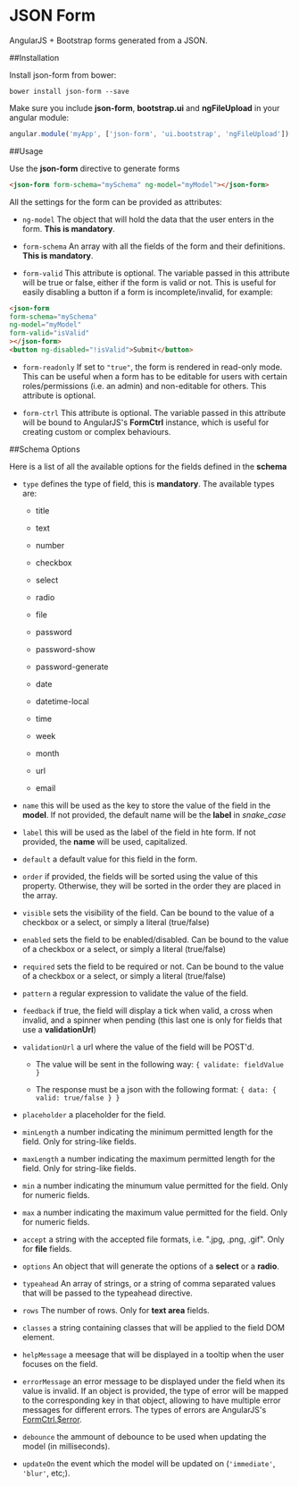# JSON Form

AngularJS + Bootstrap forms generated from a JSON. 

##Installation

Install json-form from bower:

```
bower install json-form --save
```

Make sure you include **json-form**, **bootstrap.ui** and **ngFileUpload** in your angular module:

```javascript
angular.module('myApp', ['json-form', 'ui.bootstrap', 'ngFileUpload'])
```

##Usage

Use the **json-form** directive to generate forms

```html
<json-form form-schema="mySchema" ng-model="myModel"></json-form>
```

All the settings for the form can be provided as attributes:

- `ng-model` The object that will hold the data that the user enters in the form. **This is mandatory**.

- `form-schema` An array with all the fields of the form and their definitions. **This is mandatory**.

- `form-valid` This attribute is optional. The variable passed in this attribute will be true or false, either if the form is valid or not. This is useful for easily disabling a button if a form is incomplete/invalid, for example:
```html
<json-form
form-schema="mySchema"
ng-model="myModel"
form-valid="isValid"
></json-form>
<button ng-disabled="!isValid">Submit</button>
```

- `form-readonly` If set to `"true"`, the form is rendered in read-only mode. This can be useful when a form has to be editable for users with certain roles/permissions (i.e. an admin) and non-editable for others. This attribute is optional.

- `form-ctrl` This attribute is optional. The variable passed in this attribute will be bound to AngularJS's **FormCtrl** instance, which is useful for creating custom or complex behaviours.

##Schema Options

Here is a list of all the available options for the fields defined in the **schema**

- `type` defines the type of field, this is **mandatory**. The available types are:

  * title

  * text

  * number

  * checkbox

  * select

  * radio

  * file

  * password

  * password-show

  * password-generate

  * date

  * datetime-local

  * time

  * week

  * month

  * url

  * email

- `name` this will be used as the key to store the value of the field in the **model**. If not provided, the default name will be the **label** in *snake_case*

- `label` this will be used as the label of the field in hte form. If not provided, the **name** will be used, capitalized.

- `default` a default value for this field in the form.

- `order` if provided, the fields will be sorted using the value of this property. Otherwise, they will be sorted in the order they are placed in the array.

- `visible` sets the visibility of the field. Can be bound to the value of a checkbox or a select, or simply a literal (true/false)

- `enabled` sets the field to be enabled/disabled. Can be bound to the value of a checkbox or a select, or simply a literal (true/false)

- `required` sets the field to be required or not. Can be bound to the value of a checkbox or a select, or simply a literal (true/false)

- `pattern` a regular expression to validate the value of the field.

- `feedback` if true, the field will display a tick when valid, a cross when invalid, and a spinner when pending (this last one is only for fields that use a **validationUrl**)

- `validationUrl` a url where the value of the field will be POST'd. 

  * The value will be sent in the following way: `{ validate: fieldValue }`

  * The response must be a json with the following format: `{ data: { valid: true/false } }`

- `placeholder` a placeholder for the field.

- `minLength` a number indicating the minimum permitted length for the field. Only for string-like fields.

- `maxLength` a number indicating the maximum permitted length for the field. Only for string-like fields.

- `min` a number indicating the minumum value permitted for the field. Only for numeric fields.

- `max` a number indicating the maximum value permitted for the field. Only for numeric fields.

- `accept` a string with the accepted file formats, i.e. ".jpg, .png, .gif". Only for **file** fields.

- `options` An object that will generate the options of a **select** or a **radio**.

- `typeahead` An array of strings, or a string of comma separated values that will be passed to the typeahead directive.

- `rows` The number of rows. Only for **text area** fields.

- `classes` a string containing classes that will be applied to the field DOM element.

- `helpMessage` a meesage that will be displayed in a tooltip when the user focuses on the field.

- `errorMessage` an error message to be displayed under the field when its value is invalid. If an object is provided, the type of error will be mapped to the corresponding key in that object, allowing to have multiple error messages for different errors. The types of errors are AngularJS's [FormCtrl.$error](https://docs.angularjs.org/api/ng/type/form.FormController).

- `debounce` the ammount of debounce to be used when updating the model (in milliseconds).

- `updateOn` the event which the model will be updated on (`'immediate'`, `'blur'`, etc;).


